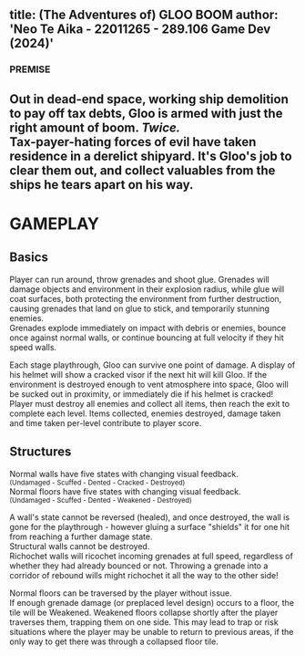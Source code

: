 title: (The Adventures of) GLOO BOOM
author: 'Neo Te Aika - 22011265 - 289.106 Game Dev (2024)'
---
### PREMISE

Out in dead-end space, working ship demolition to pay off tax debts, Gloo is armed with just the right amount of boom. *Twice.*  
Tax-payer-hating forces of evil have taken residence in a derelict shipyard. It's Gloo's job to clear them out, and collect valuables from the ships he tears apart on his way.
---
# GAMEPLAY

## Basics

Player can run around, throw grenades and shoot glue.
Grenades will damage objects and environment in their explosion radius, while glue will coat surfaces, both protecting the environment from further destruction, causing grenades that land on glue to stick, and temporarily stunning enemies.  
Grenades explode immediately on impact with debris or enemies, bounce once against normal walls, or continue bouncing at full velocity if they hit speed walls.

Each stage playthrough, Gloo can survive one point of damage. A display of his helmet will show a cracked visor if the next hit will kill Gloo. If the environment is destroyed enough to vent atmosphere into space, Gloo will be sucked out in proximity, or immediately die if his helmet is cracked!  
Player must destroy all enemies and collect all items, then reach the exit to complete each level. Items collected, enemies destroyed, damage taken and time taken per-level contribute to player score.

## Structures

Normal walls have five states with changing visual feedback.  
<sup>(Undamaged - Scuffed - Dented - Cracked - Destroyed)</sup>  
Normal floors have five states with changing visual feedback.  
<sup>(Undamaged - Scuffed - Dented - Weakened - Destroyed)</sup>  

A wall's state cannot be reversed (healed), and once destroyed, the wall is gone for the playthrough - however gluing a surface "shields" it for one hit from reaching a further damage state.  
Structural walls cannot be destroyed.  
Richochet walls will ricochet incoming grenades at full speed, regardless of whether they had already bounced or not. Throwing a grenade into a corridor of rebound wills might richochet it all the way to the other side!

Normal floors can be traversed by the player without issue.  
If enough grenade damage (or preplaced level design) occurs to a floor, the tile will be Weakened. Weakened floors collapse shortly after the player traverses them, trapping them on one side. This may lead to trap or risk situations where the player may be unable to return to previous areas, if the only way to get there was through a collapsed floor tile.
